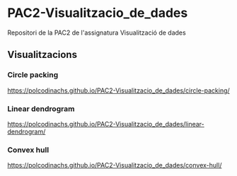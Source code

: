 # PAC2-Visualitzacio_de_dades
Repositori de la PAC2 de l'assignatura Visualització de dades

## Visualitzacions

### Circle packing
https://polcodinachs.github.io/PAC2-Visualitzacio_de_dades/circle-packing/

### Linear dendrogram
https://polcodinachs.github.io/PAC2-Visualitzacio_de_dades/linear-dendrogram/

### Convex hull
https://polcodinachs.github.io/PAC2-Visualitzacio_de_dades/convex-hull/
